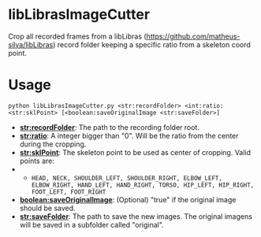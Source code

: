 # libLibrasImageCutter
Crop all recorded frames from a libLibras (https://github.com/matheus-silva/libLibras) record folder keeping a specific ratio from a skeleton coord point.

# Usage
```
python libLibrasImageCutter.py <str:recordFolder> <int:ratio: <str:sklPoint> [<boolean:saveOriginalImage <str:saveFolder>]
```
- **<str:recordFolder>**: The path to the recording folder root.
- **<str:ratio>**: A integer bigger than "0". Will be the ratio from the center during the cropping.
- **<str:sklPoint>**: The skeleton point to be used as center of cropping. Valid points are:
- - ```HEAD, NECK, SHOULDER_LEFT, SHOULDER_RIGHT, ELBOW_LEFT, ELBOW_RIGHT, HAND_LEFT, HAND_RIGHT, TORSO, HIP_LEFT, HIP_RIGHT, FOOT_LEFT, FOOT_RIGHT```
- **<boolean:saveOriginalImage>**: (Optional) "true" if the original image should be saved.
- **<str:saveFolder>**: The path to save the new images. The original imagens will be saved in a subfolder called "original".